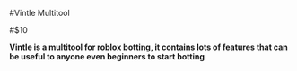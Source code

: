 #Vintle Multitool

#$10

**Vintle is a multitool for roblox botting, it contains lots of features that can be useful to anyone even beginners to start botting**
